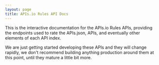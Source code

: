 ```yaml
---
layout: page
title: APIs.io Rules API Docs
---
```

This is the interactive documentation for the APIs.io Rules APIs, providing the endpoints used to rate the APIs.json, APIs, and eventually other elements of each API index.

<div id="swagger-ui"></div>
<style>
    .info{
        display: none;
    }
    .scheme-container{
        padding: 0px;
        margin: 0px;
    }
</style>

We are just getting started developing these APIs and they will change rapidly, we don't recommend building anything production around them at this point, until they mature a little bit more.